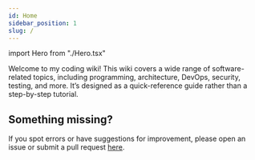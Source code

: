 ```yaml
---
id: Home
sidebar_position: 1
slug: /
---
```


import Hero from "./Hero.tsx"

<Hero />

Welcome to my coding wiki! This wiki covers a wide range of software-related
topics, including programming, architecture, DevOps, security, testing, and
more. It’s designed as a quick-reference guide rather than a step-by-step
tutorial.

## Something missing?

If you spot errors or have suggestions for improvement, please open an issue or
submit a pull request [here](https://github.com/johanbook/docs).
